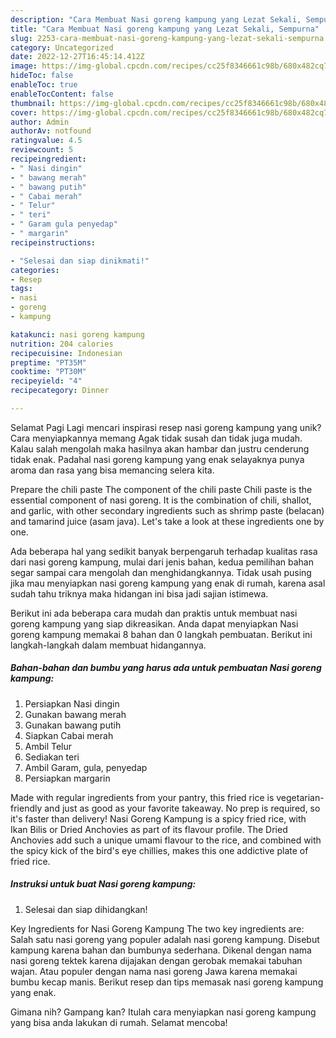 ```yaml
---
description: "Cara Membuat Nasi goreng kampung yang Lezat Sekali, Sempurna"
title: "Cara Membuat Nasi goreng kampung yang Lezat Sekali, Sempurna"
slug: 2253-cara-membuat-nasi-goreng-kampung-yang-lezat-sekali-sempurna
category: Uncategorized
date: 2022-12-27T16:45:14.412Z
image: https://img-global.cpcdn.com/recipes/cc25f8346661c98b/680x482cq70/nasi-goreng-kampung-foto-resep-utama.jpg
hideToc: false
enableToc: true
enableTocContent: false
thumbnail: https://img-global.cpcdn.com/recipes/cc25f8346661c98b/680x482cq70/nasi-goreng-kampung-foto-resep-utama.jpg
cover: https://img-global.cpcdn.com/recipes/cc25f8346661c98b/680x482cq70/nasi-goreng-kampung-foto-resep-utama.jpg
author: Admin
authorAv: notfound
ratingvalue: 4.5
reviewcount: 5
recipeingredient:
- " Nasi dingin"
- " bawang merah"
- " bawang putih"
- " Cabai merah"
- " Telur"
- " teri"
- " Garam gula penyedap"
- " margarin"
recipeinstructions:

- "Selesai dan siap dinikmati!"
categories:
- Resep
tags:
- nasi
- goreng
- kampung

katakunci: nasi goreng kampung 
nutrition: 204 calories
recipecuisine: Indonesian
preptime: "PT35M"
cooktime: "PT30M"
recipeyield: "4"
recipecategory: Dinner

---
```



Selamat Pagi Lagi mencari inspirasi resep nasi goreng kampung yang unik? Cara menyiapkannya memang Agak tidak susah dan tidak juga mudah. Kalau salah mengolah maka hasilnya akan hambar dan justru cenderung tidak enak. Padahal nasi goreng kampung yang enak selayaknya punya aroma dan rasa yang bisa memancing selera kita.


Prepare the chili paste The component of the chili paste Chili paste is the essential component of nasi goreng. It is the combination of chili, shallot, and garlic, with other secondary ingredients such as shrimp paste (belacan) and tamarind juice (asam java). Let&#39;s take a look at these ingredients one by one.

Ada beberapa hal yang sedikit banyak berpengaruh terhadap kualitas rasa dari nasi goreng kampung, mulai dari jenis bahan, kedua pemilihan bahan segar sampai cara mengolah dan menghidangkannya. Tidak usah pusing jika mau menyiapkan nasi goreng kampung yang enak di rumah, karena asal sudah tahu triknya maka hidangan ini bisa jadi sajian istimewa.


Berikut ini ada beberapa cara mudah dan praktis untuk membuat nasi goreng kampung yang siap dikreasikan. Anda dapat menyiapkan Nasi goreng kampung memakai 8 bahan dan 0 langkah pembuatan. Berikut ini langkah-langkah dalam membuat hidangannya.

<!--inarticleads1-->

##### Bahan-bahan dan bumbu yang harus ada untuk pembuatan Nasi goreng kampung:

1. Persiapkan  Nasi dingin
1. Gunakan  bawang merah
1. Gunakan  bawang putih
1. Siapkan  Cabai merah
1. Ambil  Telur
1. Sediakan  teri
1. Ambil  Garam, gula, penyedap
1. Persiapkan  margarin


Made with regular ingredients from your pantry, this fried rice is vegetarian-friendly and just as good as your favorite takeaway. No prep is required, so it&#39;s faster than delivery! Nasi Goreng Kampung is a spicy fried rice, with Ikan Bilis or Dried Anchovies as part of its flavour profile. The Dried Anchovies add such a unique umami flavour to the rice, and combined with the spicy kick of the bird&#39;s eye chillies, makes this one addictive plate of fried rice. 

<!--inarticleads2-->

##### Instruksi untuk buat Nasi goreng kampung:


1. Selesai dan siap dihidangkan!

Key Ingredients for Nasi Goreng Kampung The two key ingredients are: Salah satu nasi goreng yang populer adalah nasi goreng kampung. Disebut kampung karena bahan dan bumbunya sederhana. Dikenal dengan nama nasi goreng tektek karena dijajakan dengan gerobak memakai tabuhan wajan. Atau populer dengan nama nasi goreng Jawa karena memakai bumbu kecap manis. Berikut resep dan tips memasak nasi goreng kampung yang enak. 

Gimana nih? Gampang kan? Itulah cara menyiapkan nasi goreng kampung yang bisa anda lakukan di rumah. Selamat mencoba!
